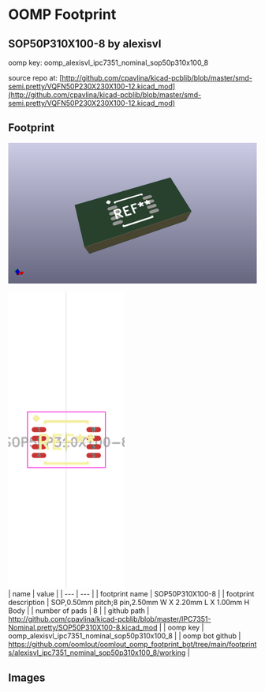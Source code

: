# OOMP Footprint  
## SOP50P310X100-8  by alexisvl  
  
oomp key: oomp_alexisvl_ipc7351_nominal_sop50p310x100_8  
  
source repo at: [http://github.com/cpavlina/kicad-pcblib/blob/master/smd-semi.pretty/VQFN50P230X230X100-12.kicad_mod](http://github.com/cpavlina/kicad-pcblib/blob/master/smd-semi.pretty/VQFN50P230X230X100-12.kicad_mod)  
## Footprint  
  
[![working_kicad_pcb_3d.png](working_kicad_pcb_3d_600.png)](working_kicad_pcb_3d.png)  
  
[![working.png](working_600.png)](working.png)  
| name | value | 
| --- | --- | 
| footprint name | SOP50P310X100-8 | 
| footprint description | SOP,0.50mm pitch;8 pin,2.50mm W X 2.20mm L X 1.00mm H Body | 
| number of pads | 8 | 
| github path | http://github.com/cpavlina/kicad-pcblib/blob/master/IPC7351-Nominal.pretty/SOP50P310X100-8.kicad_mod | 
| oomp key | oomp_alexisvl_ipc7351_nominal_sop50p310x100_8 | 
| oomp bot github | https://github.com/oomlout/oomlout_oomp_footprint_bot/tree/main/footprints/alexisvl_ipc7351_nominal_sop50p310x100_8/working | 
## Images  
